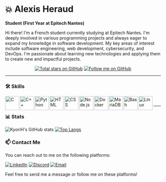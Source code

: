 # 💥 Alexis Heraud

**Student (First Year at Epitech Nantes)**

Hi there! I'm a French student currently studying at Epitech Nantes. I'm deeply involved in various programming projects and always eager to expand my knowledge in software development. My key areas of interest include software engineering, web development, cybersecurity, and DevOps. I'm passionate about learning new technologies and applying them to create new and impactful projects.


<p align="center">
  <a href="https://github.com/KyoriH?tab=repositories&sort=stargazers">
    <img alt="Total stars on GitHub" title="Total stars on GitHub" src="https://custom-icon-badges.demolab.com/github/stars/KyoriH?color=55960c&style=for-the-badge&logo=star&labelColor=488207"/></a>
  <a href="https://github.com/KyoriH?tab=followers">
    <img alt="Follow me on GitHub" title="Follow me on GitHub" src="https://custom-icon-badges.demolab.com/github/followers/KyoriH?color=236ad3&labelColor=1155ba&style=for-the-badge&logo=person-add&label=Follow&logoColor=white"/></a>

</p>

---

### 🛠️ Skills

<img align="left" alt="C" width="45px" src="https://cdn.jsdelivr.net/gh/devicons/devicon@latest/icons/c/c-original.svg"/>
<img align="left" alt="C++" width="45px" src="https://cdn.jsdelivr.net/gh/devicons/devicon@latest/icons/cplusplus/cplusplus-original.svg"/>
<img align="left" alt="Python" width="45px" src="https://cdn.jsdelivr.net/gh/devicons/devicon@latest/icons/python/python-original.svg"/>
<img align="left" alt="HTML" width="45px" src="https://cdn.jsdelivr.net/gh/devicons/devicon@latest/icons/html5/html5-original.svg"/>
<img align="left" alt="CSS" width="45px" src="https://cdn.jsdelivr.net/gh/devicons/devicon@latest/icons/css3/css3-original.svg"/>
<img align="left" alt="Node.js" width="45px" src="https://cdn.jsdelivr.net/gh/devicons/devicon@latest/icons/nodejs/nodejs-original-wordmark.svg"/>
<img align="left" alt="Docker" width="45px" src="https://cdn.jsdelivr.net/gh/devicons/devicon@latest/icons/docker/docker-original-wordmark.svg"/>
<img align="left" alt="MariaDB" width="45px" src="https://cdn.jsdelivr.net/gh/devicons/devicon@latest/icons/mariadb/mariadb-original-wordmark.svg"/>
<img align="left" alt="Bash" width="45px" src="https://cdn.jsdelivr.net/gh/devicons/devicon@latest/icons/bash/bash-original.svg"/>
<img align="left" alt="Linux" width="45px" src="https://cdn.jsdelivr.net/gh/devicons/devicon@latest/icons/linux/linux-original.svg"/>
<br />

---

### 📊 Stats

![KyoriH's GitHub stats](https://github-readme-stats.vercel.app/api?username=KyoriH&show_icons=true&theme=gruvbox)
[![Top Langs](https://github-readme-stats.vercel.app/api/top-langs/?username=KyoriH&layout=compact&theme=gruvbox)](https://github.com/anuraghazra/github-readme-stats)

### 📫 Contact Me

You can reach out to me on the following platforms:

[![LinkedIn](https://img.shields.io/badge/LinkedIn-blue?style=for-the-badge&logo=linkedin)](https://www.linkedin.com/in/alexisheraud/)
[![Discord](https://img.shields.io/badge/Discord-blue?style=for-the-badge&logo=discord)](https://discord.com/users/NoXe7330)
[![Email](https://img.shields.io/badge/Email-blue?style=for-the-badge&logo=gmail)](mailto:alexisheraud.dev@gmail.com)

Feel free to send me a message or follow me on these platforms!
